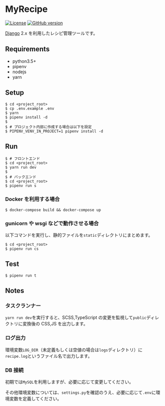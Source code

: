 # MyRecipe

[![License](https://img.shields.io/badge/License-BSD%203--Clause-blue.svg)](https://github.com/gotoeveryone/myrecipe/blob/master/LICENSE)
[![GitHub version](https://badge.fury.io/gh/gotoeveryone%2Fmyrecipe.svg)](https://badge.fury.io/gh/gotoeveryone%2Fmyrecipe)

[Django](https://github.com/django/django) 2.x を利用したレシピ管理ツールです。

## Requirements

*   python3.5+
*   pipenv
*   nodejs
*   yarn

## Setup

```console
$ cd <project_root>
$ cp .env.example .env
$ yarn
$ pipenv install -d
$
$ # プロジェクト内部に作成する場合は以下を設定
$ PIPENV_VENV_IN_PROJECT=1 pipenv install -d
```

## Run

```
$ # フロントエンド
$ cd <project_root>
$ yarn run dev
$
$ # バックエンド
$ cd <project_root>
$ pipenv run s
```

### Docker を利用する場合

```
$ docker-compose build && docker-compose up
```

### gunicorn や wsgi などで動作させる場合

以下コマンドを実行し、静的ファイルを`static`ディレクトリにまとめます。

```
$ cd <project_root>
$ pipenv run cs
```

## Test

```
$ pipenv run t
```

## Notes

### タスクランナー

`yarn run dev`を実行すると、SCSS,TypeScript の変更を監視して`public`ディレクトリに変換後の CSS,JS を出力します。

### ログ出力

環境変数`LOG_DIR`（未定義もしくは空値の場合は`logs`ディレクトリ）に`recipe.log`というファイル名で出力します。

### DB 接続

初期では`MySQL`を利用しますが、必要に応じて変更してください。

その他環境変数については、`settings.py`を確認のうえ、必要に応じて`.env`に環境変数を定義してください。

